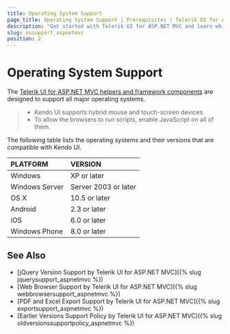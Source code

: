 ```yaml
---
title: Operating System Support
page_title: Operating System Support | Prerequisites | Telerik UI for ASP.NET MVC
description: "Get started with Telerik UI for ASP.NET MVC and learn which are the operating systems that are supported by the framework components."
slug: ossupport_aspnetmvc
position: 2
---
```


# Operating System Support

The [Telerik UI for ASP.NET MVC helpers and framework components](https://demos.telerik.com/aspnet-mvc/) are designed to support all major operating systems.

> * Kendo UI supports hybrid mouse and touch-screen devices.
> * To allow the browsers to run scripts, enable JavaScript on all of them.

The following table lists the operating systems and their versions that are compatible with Kendo UI.

| PLATFORM          | VERSION               |
| :---------------- | :-------------------- |
| Windows           | XP or later           |
| Windows Server    | Server 2003 or later  |
| OS X              | 10.5 or later         |
| Android           | 2.3 or later          |
| iOS               | 6.0 or later          |
| Windows Phone     | 8.0 or later          |

## See Also

* [jQuery Version Support by Telerik UI for ASP.NET MVC]({% slug jquerysupport_aspnetmvc %})
* [Web Browser Support by Telerik UI for ASP.NET MVC]({% slug webbrowsersupport_aspnetmvc %})
* [PDF and Excel Export Support by Telerik UI for ASP.NET MVC]({% slug exportsupport_aspnetmvc %})
* [Earlier Versions Support Policy by Telerik UI for ASP.NET MVC]({% slug oldversionssupportpolicy_aspnetmvc %})
